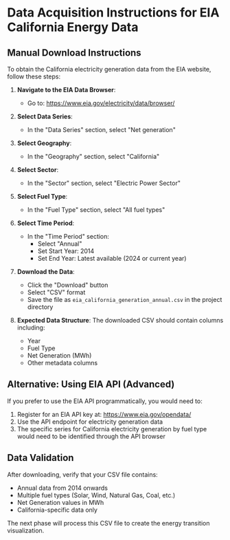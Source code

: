 # Data Acquisition Instructions for EIA California Energy Data

## Manual Download Instructions

To obtain the California electricity generation data from the EIA website, follow these steps:

1. **Navigate to the EIA Data Browser**:
   - Go to: https://www.eia.gov/electricity/data/browser/

2. **Select Data Series**:
   - In the "Data Series" section, select "Net generation"

3. **Select Geography**:
   - In the "Geography" section, select "California"

4. **Select Sector**:
   - In the "Sector" section, select "Electric Power Sector"

5. **Select Fuel Type**:
   - In the "Fuel Type" section, select "All fuel types"

6. **Select Time Period**:
   - In the "Time Period" section:
     - Select "Annual"
     - Set Start Year: 2014
     - Set End Year: Latest available (2024 or current year)

7. **Download the Data**:
   - Click the "Download" button
   - Select "CSV" format
   - Save the file as `eia_california_generation_annual.csv` in the project directory

8. **Expected Data Structure**:
   The downloaded CSV should contain columns including:
   - Year
   - Fuel Type
   - Net Generation (MWh)
   - Other metadata columns

## Alternative: Using EIA API (Advanced)

If you prefer to use the EIA API programmatically, you would need to:

1. Register for an EIA API key at: https://www.eia.gov/opendata/
2. Use the API endpoint for electricity generation data
3. The specific series for California electricity generation by fuel type would need to be identified through the API browser

## Data Validation

After downloading, verify that your CSV file contains:
- Annual data from 2014 onwards
- Multiple fuel types (Solar, Wind, Natural Gas, Coal, etc.)
- Net Generation values in MWh
- California-specific data only

The next phase will process this CSV file to create the energy transition visualization.
